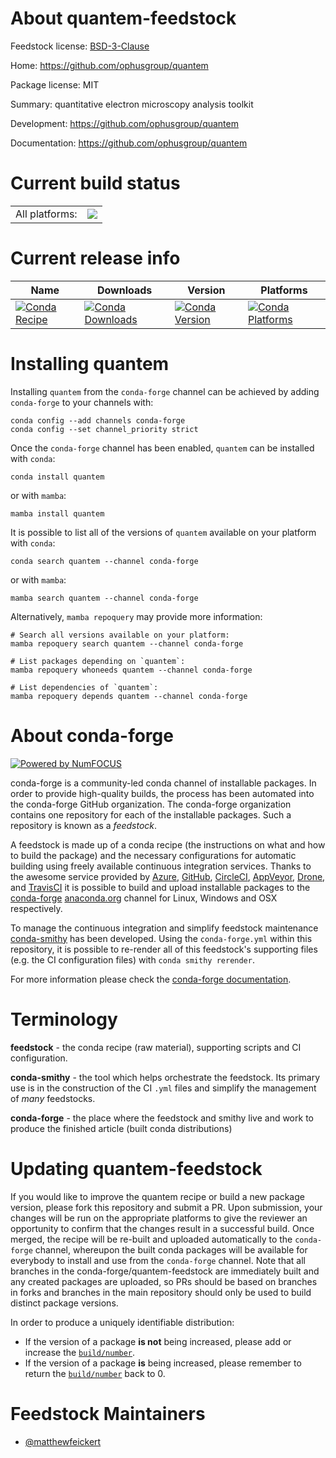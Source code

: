 About quantem-feedstock
=======================

Feedstock license: [BSD-3-Clause](https://github.com/conda-forge/quantem-feedstock/blob/main/LICENSE.txt)

Home: https://github.com/ophusgroup/quantem

Package license: MIT

Summary: quantitative electron microscopy analysis toolkit

Development: https://github.com/ophusgroup/quantem

Documentation: https://github.com/ophusgroup/quantem

Current build status
====================


<table><tr><td>All platforms:</td>
    <td>
      <a href="https://dev.azure.com/conda-forge/feedstock-builds/_build/latest?definitionId=25884&branchName=main">
        <img src="https://dev.azure.com/conda-forge/feedstock-builds/_apis/build/status/quantem-feedstock?branchName=main">
      </a>
    </td>
  </tr>
</table>

Current release info
====================

| Name | Downloads | Version | Platforms |
| --- | --- | --- | --- |
| [![Conda Recipe](https://img.shields.io/badge/recipe-quantem-green.svg)](https://anaconda.org/conda-forge/quantem) | [![Conda Downloads](https://img.shields.io/conda/dn/conda-forge/quantem.svg)](https://anaconda.org/conda-forge/quantem) | [![Conda Version](https://img.shields.io/conda/vn/conda-forge/quantem.svg)](https://anaconda.org/conda-forge/quantem) | [![Conda Platforms](https://img.shields.io/conda/pn/conda-forge/quantem.svg)](https://anaconda.org/conda-forge/quantem) |

Installing quantem
==================

Installing `quantem` from the `conda-forge` channel can be achieved by adding `conda-forge` to your channels with:

```
conda config --add channels conda-forge
conda config --set channel_priority strict
```

Once the `conda-forge` channel has been enabled, `quantem` can be installed with `conda`:

```
conda install quantem
```

or with `mamba`:

```
mamba install quantem
```

It is possible to list all of the versions of `quantem` available on your platform with `conda`:

```
conda search quantem --channel conda-forge
```

or with `mamba`:

```
mamba search quantem --channel conda-forge
```

Alternatively, `mamba repoquery` may provide more information:

```
# Search all versions available on your platform:
mamba repoquery search quantem --channel conda-forge

# List packages depending on `quantem`:
mamba repoquery whoneeds quantem --channel conda-forge

# List dependencies of `quantem`:
mamba repoquery depends quantem --channel conda-forge
```


About conda-forge
=================

[![Powered by
NumFOCUS](https://img.shields.io/badge/powered%20by-NumFOCUS-orange.svg?style=flat&colorA=E1523D&colorB=007D8A)](https://numfocus.org)

conda-forge is a community-led conda channel of installable packages.
In order to provide high-quality builds, the process has been automated into the
conda-forge GitHub organization. The conda-forge organization contains one repository
for each of the installable packages. Such a repository is known as a *feedstock*.

A feedstock is made up of a conda recipe (the instructions on what and how to build
the package) and the necessary configurations for automatic building using freely
available continuous integration services. Thanks to the awesome service provided by
[Azure](https://azure.microsoft.com/en-us/services/devops/), [GitHub](https://github.com/),
[CircleCI](https://circleci.com/), [AppVeyor](https://www.appveyor.com/),
[Drone](https://cloud.drone.io/welcome), and [TravisCI](https://travis-ci.com/)
it is possible to build and upload installable packages to the
[conda-forge](https://anaconda.org/conda-forge) [anaconda.org](https://anaconda.org/)
channel for Linux, Windows and OSX respectively.

To manage the continuous integration and simplify feedstock maintenance
[conda-smithy](https://github.com/conda-forge/conda-smithy) has been developed.
Using the ``conda-forge.yml`` within this repository, it is possible to re-render all of
this feedstock's supporting files (e.g. the CI configuration files) with ``conda smithy rerender``.

For more information please check the [conda-forge documentation](https://conda-forge.org/docs/).

Terminology
===========

**feedstock** - the conda recipe (raw material), supporting scripts and CI configuration.

**conda-smithy** - the tool which helps orchestrate the feedstock.
                   Its primary use is in the construction of the CI ``.yml`` files
                   and simplify the management of *many* feedstocks.

**conda-forge** - the place where the feedstock and smithy live and work to
                  produce the finished article (built conda distributions)


Updating quantem-feedstock
==========================

If you would like to improve the quantem recipe or build a new
package version, please fork this repository and submit a PR. Upon submission,
your changes will be run on the appropriate platforms to give the reviewer an
opportunity to confirm that the changes result in a successful build. Once
merged, the recipe will be re-built and uploaded automatically to the
`conda-forge` channel, whereupon the built conda packages will be available for
everybody to install and use from the `conda-forge` channel.
Note that all branches in the conda-forge/quantem-feedstock are
immediately built and any created packages are uploaded, so PRs should be based
on branches in forks and branches in the main repository should only be used to
build distinct package versions.

In order to produce a uniquely identifiable distribution:
 * If the version of a package **is not** being increased, please add or increase
   the [``build/number``](https://docs.conda.io/projects/conda-build/en/latest/resources/define-metadata.html#build-number-and-string).
 * If the version of a package **is** being increased, please remember to return
   the [``build/number``](https://docs.conda.io/projects/conda-build/en/latest/resources/define-metadata.html#build-number-and-string)
   back to 0.

Feedstock Maintainers
=====================

* [@matthewfeickert](https://github.com/matthewfeickert/)

